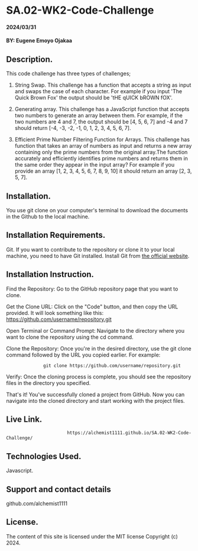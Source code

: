 # SA.02-WK2-Code-Challenge
#### 2024/03/31
#### BY: Eugene Emoyo Ojakaa

## Description.
This code challenge has three types of challenges;
1. String Swap.
   This challenge has a function that accepts a string as input and swaps the case of each character. For example if you input 'The Quick Brown Fox' the output should be 'tHE qUICK bROWN fOX'.

2. Generating array.
   This challenge has a JavaScript function that accepts two numbers to generate an array between them. For example, if the two numbers are 4 and 7, the output should be [4, 5, 6, 7] and -4 and 7 should return [-4, -3, -2, -1, 0, 1, 2, 3, 4, 5, 6, 7].

3. Efficient Prime Number Filtering Function for Arrays.
   This challenge has function that takes an array of numbers as input and returns a new array containing only the prime numbers from the original array.The function accurately and efficiently identifies prime numbers and returns them in the same order they appear in the input array? For example if you provide an array [1, 2, 3, 4, 5, 6, 7, 8, 9, 10] it should return an array [2, 3, 5, 7].

## Installation.
You use git clone on your computer's terminal to download the documents in the Github to the local machine.

## Installation Requirements.
Git.
If you want to contribute to the repository or clone it to your local machine, you need to have Git installed.
Install Git from <a href="https://git-scm.com/" target="_blank">the official website</a>.


## Installation Instruction.
Find the Repository: Go to the GitHub repository page that you want to clone.

Get the Clone URL: Click on the "Code" button, and then copy the URL provided. It will look something like this:          
               https://github.com/username/repository.git

Open Terminal or Command Prompt: Navigate to the directory where you want to clone the repository using the cd command.

Clone the Repository: Once you're in the desired directory, use the git clone command followed by the URL you copied earlier. For example:

                  git clone https://github.com/username/repository.git

Verify: Once the cloning process is complete, you should see the repository files in the directory you specified.

That's it! You've successfully cloned a project from GitHub. Now you can navigate into the cloned directory and start working with the project files.


## Live Link.

                           https://alchemist1111.github.io/SA.02-WK2-Code-Challenge/

## Technologies Used.
Javascript.


## Support and contact details
github.com/alchemist1111


## License.
The content of this site is licensed under the MIT license
Copyright (c) 2024.


